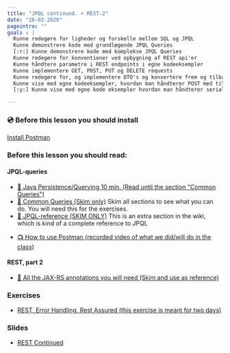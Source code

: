 ```yaml
---
title: "JPQL continued. + REST-2"
date: "26-02-2020"
pageintro: ""
goals : | 
  Kunne redegøre for ligheder og forskelle mellem SQL og JPQL
  Kunne demonstrere kode med grundlægende JPQL Queries
  [:r:] Kunne demonstrere kode med komplekse JPQL Queries
  Kunne redegøre for konventioner ved opbygning af REST api'er
  Kunne håndtere parametre i REST endpoints i egne kodeeksempler
  Kunne implementere GET, POST, PUT og DELETE requests
  Kunne redegøre for, og implementere DTO's og konvertere frem og tilbage mellem Java og JSON 
  Kunne vise med egne kodeeksempler, hvordan man håndterer POST med tilhørende JSON og får det deserialiseret til Java entiteter
  [:y:] Kunne vise med egne kode eksempler hvordan man håndterer serialisering af "bidirectional relationships" mellem objekter

---
```


### :cd: Before this lesson you should install
[Install Postman](https://www.getpostman.com/downloads/)


### Before this lesson you should read:
#### JPQL-queries 
<!--BEGIN readings ##-->
- [:book: Java Persistence/Querying 10 min. (Read until the section "Common Queries")](https://en.wikibooks.org/wiki/Java_Persistence/Querying#Common_Queries) 
- [:book: Common Queries (Skim only)](https://en.wikibooks.org/wiki/Java_Persistence/Querying#Common_Queries) Skim all sections to see what you can do. You will need this for the exercises.
- [:book: JPQL-reference (SKIM ONLY)](https://en.wikibooks.org/wiki/Java_Persistence/JPQL) This is an extra section in the wiki, which is kind of a complete reference to JPQL
<!--END readings ##-->
<!--BEGIN guides ##-->
 - [:tv: How to use Postman (recorded video of what we did/will do in the class)](https://cphbusiness.cloud.panopto.eu/Panopto/Pages/Viewer.aspx?id=16628f5b-7e2e-437c-8262-aac701266829)          
<!--END guides ##-->

#### REST, part 2

<!--BEGIN readings_guides ##-->
- [:book: All the JAX-RS annotations you will need (Skim and use as reference)](https://docs.oracle.com/cd/E19776-01/820-4867/ghbzr/index.html)
<!--END readings_guides ##-->
    
 ### Exercises

<!--BEGIN exercises ##-->

- [REST, Error Handling, Rest Assured (this exercise is meant for two days)](https://docs.google.com/document/d/19km0ZoaAX0k_stnYOWfAZPd4wXbTGMWhme1xZopj-PA/edit?usp=sharing)

<!--END exercises ##-->
          
 ### Slides
<!--BEGIN slides ##-->

- [REST Continued](https://docs.google.com/presentation/d/18q6PJ5K_p-_wdOSHR31yUc--T1h2PpyqmG2lj6_ujPQ/edit?usp=sharing)

<!--END slides ##-->